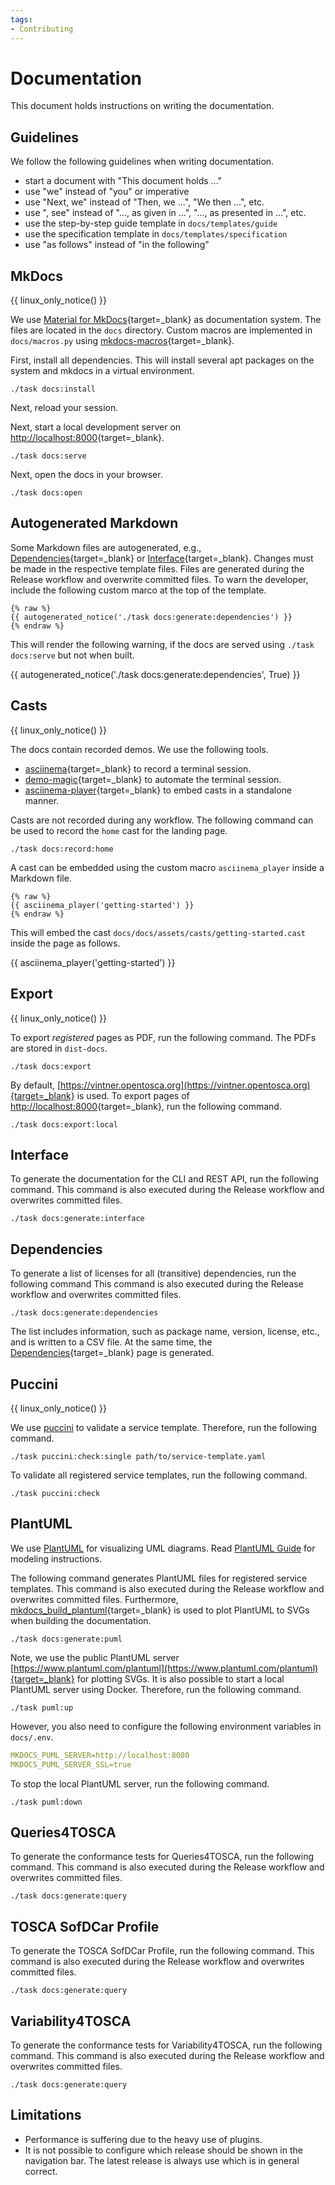 ```yaml
---
tags:
- Contributing
---
```


# Documentation

This document holds instructions on writing the documentation.

## Guidelines

We follow the following guidelines when writing documentation.

- start a document with "This document holds ..."
- use "we" instead of "you" or imperative
- use "Next, we" instead of "Then, we ...", "We then ...", etc.
- use ", see" instead of "..., as given in ...", "..., as presented in ...", etc.
- use the step-by-step guide template in `docs/templates/guide`
- use the specification template in `docs/templates/specification`
- use "as follows" instead of "in the following"


## MkDocs

{{ linux_only_notice() }}

We use [Material for MkDocs](https://squidfunk.github.io/mkdocs-material){target=_blank} as documentation system.
The files are located in the `docs` directory.
Custom macros are implemented in `docs/macros.py` using [mkdocs-macros](https://mkdocs-macros-plugin.readthedocs.io){target=_blank}.

First, install all dependencies. 
This will install several apt packages on the system and mkdocs in a virtual environment.

```shell linenums="1"
./task docs:install
```

Next, reload your session.

Next, start a local development server on [http://localhost:8000](http://localhost:8000){target=_blank}.

```shell linenums="1"
./task docs:serve
```

Next, open the docs in your browser.

```shell linenums="1"
./task docs:open
```

## Autogenerated Markdown

Some Markdown files are autogenerated, e.g., [Dependencies](../dependencies.md){target=_blank} or [Interface](../interface.md){target=_blank}.
Changes must be made in the respective template files.
Files are generated during the Release workflow and overwrite committed files.
To warn the developer, include the following custom marco at the top of the template.

```text linenums="1"
{% raw %}
{{ autogenerated_notice('./task docs:generate:dependencies') }}
{% endraw %}
```

This will render the following warning, if the docs are served using `./task docs:serve` but not when built.

{{ autogenerated_notice('./task docs:generate:dependencies', True) }}


## Casts

{{ linux_only_notice() }}

The docs contain recorded demos.
We use the following tools.

- [asciinema](https://asciinema.org/){target=_blank} to record a terminal session.
- [demo-magic](https://github.com/paxtonhare/demo-magic){target=_blank} to automate the terminal session.
- [asciinema-player](https://github.com/asciinema/asciinema-player){target=_blank} to embed casts in a standalone manner.

Casts are not recorded during any workflow.
The following command can be used to record the `home` cast for the landing page.

```shell linenums="1"
./task docs:record:home
```

A cast can be embedded using the custom macro `asciinema_player` inside a Markdown file.

```text linenums="1"
{% raw %}
{{ asciinema_player('getting-started') }}
{% endraw %}
```

This will embed the cast `docs/docs/assets/casts/getting-started.cast` inside the page as follows.

{{ asciinema_player('getting-started') }}


## Export 

{{ linux_only_notice() }}

To export _registered_ pages as PDF, run the following command. 
The PDFs are stored in `dist-docs`.

```shell linenums="1"
./task docs:export
```

By default, [https://vintner.opentosca.org](https://vintner.opentosca.org){target=_blank} is used.
To export pages of [http://localhost:8000](http://localhost:8000){target=_blank}, run the following command. 

```shell linenums="1"
./task docs:export:local
```


## Interface

To generate the documentation for the CLI and REST API, run the following command.
This command is also executed during the Release workflow and overwrites committed files.

```shell linenums="1"
./task docs:generate:interface
```

## Dependencies

To generate a list of licenses for all (transitive) dependencies, run the following command
This command is also executed during the Release workflow and overwrites committed files.

```shell linenums="1"
./task docs:generate:dependencies
```

The list includes information, such as package name, version, license, etc., and is written to a CSV file.
At the same time, the [Dependencies](../dependencies.md){target=_blank} page is generated.

## Puccini

{{ linux_only_notice() }}

We use [puccini](https://github.com/tliron/puccini) to validate a service template.
Therefore, run the following command.

```shell linenums="1"
./task puccini:check:single path/to/service-template.yaml
```

To validate all registered service templates, run the following command.

```shell linenums="1"
./task puccini:check
```

## PlantUML

We use [PlantUML](http://plantuml.com) for visualizing UML diagrams.
Read [PlantUML Guide](https://plantuml.com/de/guide) for modeling instructions.

The following command generates PlantUML files for registered service templates.
This command is also executed during the Release workflow and overwrites committed files.
Furthermore, [mkdocs_build_plantuml](https://github.com/quantorconsulting/mkdocs_build_plantuml){target=_blank} is used to plot PlantUML to SVGs when building the documentation.

```shell linenums="1"
./task docs:generate:puml
```

Note, we use the public PlantUML server [https://www.plantuml.com/plantuml](https://www.plantuml.com/plantuml){target=_blank} for plotting SVGs.
It is also possible to start a local PlantUML server using Docker.
Therefore, run the following command.

```shell linenums="1"
./task puml:up 
```

However, you also need to configure the following environment variables in `docs/.env`.

```yaml linenums="1"
MKDOCS_PUML_SERVER=http://localhost:8080
MKDOCS_PUML_SERVER_SSL=true
```

To stop the local PlantUML server, run the following command.

```shell linenums="1"
./task puml:down
```

## Queries4TOSCA

To generate the conformance tests for Queries4TOSCA, run the following command.
This command is also executed during the Release workflow and overwrites committed files.

```shell linenums="1"
./task docs:generate:query
```

## TOSCA SofDCar Profile

To generate the TOSCA SofDCar Profile, run the following command.
This command is also executed during the Release workflow and overwrites committed files.

```shell linenums="1"
./task docs:generate:query
```

## Variability4TOSCA

To generate the conformance tests for Variability4TOSCA, run the following command.
This command is also executed during the Release workflow and overwrites committed files.

```shell linenums="1"
./task docs:generate:query
```


## Limitations

- Performance is suffering due to the heavy use of plugins.
- It is not possible to configure which release should be shown in the navigation bar. The latest release is always use which is in general correct.
